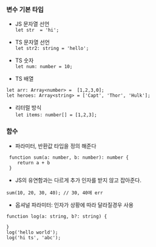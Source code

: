 ### 변수 기본 타입
- JS 문자열 선언  
```let str  = 'hi';```

- TS 문자열 선언  
```let str2: string = 'hello';```

- TS 숫자  
```let num: number = 10;```

- TS 배열  
```
let arr: Array<number> =  [1,2,3,0];  
let heroes: Array<string> = ['Capt', 'Thor', 'Hulk'];
```

- 리터럴 방식  
```let items: number[] = [1,2,3];```

### 함수
- 파라미터, 반환값 타입을 정의 해준다
```
 function sum(a: number, b: number): number {
    return a + b
 }
```
- JS의 유연함과는 다르게 추가 인자를 받지 않고 잡아준다.
```
sum(10, 20, 30, 40); // 30, 40에 err
```
- 옵셔널 파라미터: 인자가 상황에 따라 달라질경우 사용
```
function log(a: string, b?: string) {

}
log('hello world');
log('hi ts', 'abc');
```
